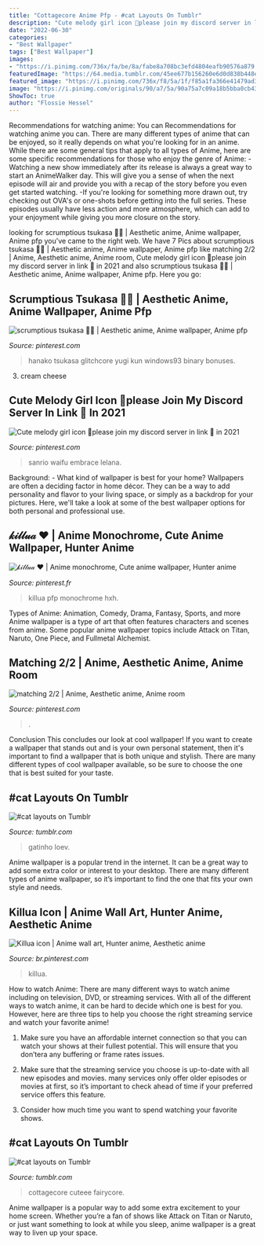 ```yaml
---
title: "Cottagecore Anime Pfp - #cat Layouts On Tumblr"
description: "Cute melody girl icon 🐰please join my discord server in link 🐰 in 2021"
date: "2022-06-30"
categories:
- "Best Wallpaper"
tags: ["Best Wallpaper"]
images:
- "https://i.pinimg.com/736x/fa/be/8a/fabe8a708bc3efd4804eafb90576a879.jpg"
featuredImage: "https://64.media.tumblr.com/45ee677b156260e6d0d838b448e61e7c/a4cbb45371a52610-73/s1280x1920/2298e7716594569dd51bc619dd92ee5ff9222e31.jpg"
featured_image: "https://i.pinimg.com/736x/f8/5a/1f/f85a1fa366e41479ad3e6349786840ea.jpg"
image: "https://i.pinimg.com/originals/90/a7/5a/90a75a7c09a18b5bba0cb43d02ba628a.jpg"
ShowToc: true
author: "Flossie Hessel"
---
```



Recommendations for watching anime: You can
Recommendations for watching anime you can. There are many different types of anime that can be enjoyed, so it really depends on what you're looking for in an anime. While there are some general tips that apply to all types of Anime, here are some specific recommendations for those who enjoy the genre of Anime: 
-Watching a new show immediately after its release is always a great way to start an AnimeWalker day. This will give you a sense of when the next episode will air and provide you with a recap of the story before you even get started watching. 
-If you're looking for something more drawn out, try checking out OVA's or one-shots before getting into the full series. These episodes usually have less action and more atmosphere, which can add to your enjoyment while giving you more closure on the story.

	

		
looking for scrumptious tsukasa 👏😚 | Aesthetic anime, Anime wallpaper, Anime pfp you've came to the right web. We have 7 Pics about scrumptious tsukasa 👏😚 | Aesthetic anime, Anime wallpaper, Anime pfp like matching 2/2 | Anime, Aesthetic anime, Anime room, Cute melody girl icon 🐰please join my discord server in link 🐰 in 2021 and also scrumptious tsukasa 👏😚 | Aesthetic anime, Anime wallpaper, Anime pfp. Here you go:
		
    
## Scrumptious Tsukasa 👏😚 | Aesthetic Anime, Anime Wallpaper, Anime Pfp

<img loading=lazy src="https://i.pinimg.com/736x/c6/94/46/c694467b4d0ae01f005f1ef5adc0beef.jpg" onerror="this.onerror=null;this.src='https://tse1.mm.bing.net/th?id=OIP.hRti096DTRvU3lEPrU1hbwHaHS&amp;pid=15.1';" alt="scrumptious tsukasa 👏😚 | Aesthetic anime, Anime wallpaper, Anime pfp">

_Source: pinterest.com_

>hanako tsukasa glitchcore yugi kun windows93 binary bonuses. 

	

3. cream cheese 

    
## Cute Melody Girl Icon 🐰please Join My Discord Server In Link 🐰 In 2021

<img loading=lazy src="https://i.pinimg.com/originals/90/a7/5a/90a75a7c09a18b5bba0cb43d02ba628a.jpg" onerror="this.onerror=null;this.src='https://tse3.mm.bing.net/th?id=OIP.mpeCknATJ8hcIcPFvQju3QHaHa&amp;pid=15.1';" alt="Cute melody girl icon 🐰please join my discord server in link 🐰 in 2021">

_Source: pinterest.com_

>sanrio waifu embrace lelana. 

	

Background: - What kind of wallpaper is best for your home?
Wallpapers are often a deciding factor in home décor. They can be a way to add personality and flavor to your living space, or simply as a backdrop for your pictures. Here, we'll take a look at some of the best wallpaper options for both personal and professional use.

    
## 𝓀𝒾𝓁𝓁𝓊𝒶 ♥︎ | Anime Monochrome, Cute Anime Wallpaper, Hunter Anime

<img loading=lazy src="https://i.pinimg.com/736x/fa/be/8a/fabe8a708bc3efd4804eafb90576a879.jpg" onerror="this.onerror=null;this.src='https://tse3.mm.bing.net/th?id=OIP.PA2CBxSkTjorJP_dqWFqPwAAAA&amp;pid=15.1';" alt="𝓀𝒾𝓁𝓁𝓊𝒶 ♥︎ | Anime monochrome, Cute anime wallpaper, Hunter anime">

_Source: pinterest.fr_

>killua pfp monochrome hxh. 

	

Types of Anime: Animation, Comedy, Drama, Fantasy, Sports, and more
Anime wallpaper is a type of art that often features characters and scenes from anime. Some popular anime wallpaper topics include Attack on Titan, Naruto, One Piece, and Fullmetal Alchemist.

    
## Matching 2/2 | Anime, Aesthetic Anime, Anime Room

<img loading=lazy src="https://i.pinimg.com/736x/f8/5a/1f/f85a1fa366e41479ad3e6349786840ea.jpg" onerror="this.onerror=null;this.src='https://tse4.mm.bing.net/th?id=OIP.DNH1dserCLO1JdPrTchqRAHaJT&amp;pid=15.1';" alt="matching 2/2 | Anime, Aesthetic anime, Anime room">

_Source: pinterest.com_

>. 

	

Conclusion
This concludes our look at cool wallpaper! If you want to create a wallpaper that stands out and is your own personal statement, then it's important to find a wallpaper that is both unique and stylish. There are many different types of cool wallpaper available, so be sure to choose the one that is best suited for your taste.

    
## #cat Layouts On Tumblr

<img loading=lazy src="https://64.media.tumblr.com/0e5efb2602a446f39a6bd90ea01671d6/c27f9c8b22a5d337-f9/s640x960/dcc0ecf559e2680c77ca865671514258af322893.jpg" onerror="this.onerror=null;this.src='https://tse2.mm.bing.net/th?id=OIP.s-HdL5kyyVCAgAhRnkWkKwHaHa&amp;pid=15.1';" alt="#cat layouts on Tumblr">

_Source: tumblr.com_

>gatinho loev. 

	

Anime wallpaper is a popular trend in the internet. It can be a great way to add some extra color or interest to your desktop. There are many different types of anime wallpaper, so it’s important to find the one that fits your own style and needs.

    
## Killua Icon | Anime Wall Art, Hunter Anime, Aesthetic Anime

<img loading=lazy src="https://i.pinimg.com/736x/2a/82/0f/2a820fa6c2fe68e2180357de3a3c196b.jpg" onerror="this.onerror=null;this.src='https://tse3.mm.bing.net/th?id=OIP.p-gq_508IAVzhoTWYz8Q7wHaHa&amp;pid=15.1';" alt="Killua icon | Anime wall art, Hunter anime, Aesthetic anime">

_Source: br.pinterest.com_

>killua. 

	

How to watch Anime: There are many different ways to watch anime including on television, DVD, or streaming services.
With all of the different ways to watch anime, it can be hard to decide which one is best for you. However, here are three tips to help you choose the right streaming service and watch your favorite anime!
1. Make sure you have an affordable internet connection so that you can watch your shows at their fullest potential. This will ensure that you don’tera any buffering or frame rates issues.

2. Make sure that the streaming service you choose is up-to-date with all new episodes and movies. many services only offer older episodes or movies at first, so it’s important to check ahead of time if your preferred service offers this feature.

3. Consider how much time you want to spend watching your favorite shows.

    
## #cat Layouts On Tumblr

<img loading=lazy src="https://64.media.tumblr.com/45ee677b156260e6d0d838b448e61e7c/a4cbb45371a52610-73/s1280x1920/2298e7716594569dd51bc619dd92ee5ff9222e31.jpg" onerror="this.onerror=null;this.src='https://tse4.mm.bing.net/th?id=OIP.sH0QOEE1CgEpnvRd0hUn1AHaHM&amp;pid=15.1';" alt="#cat layouts on Tumblr">

_Source: tumblr.com_

>cottagecore cuteee fairycore. 

	

Anime wallpaper is a popular way to add some extra excitement to your home screen. Whether you’re a fan of shows like Attack on Titan or Naruto, or just want something to look at while you sleep, anime wallpaper is a great way to liven up your space.


